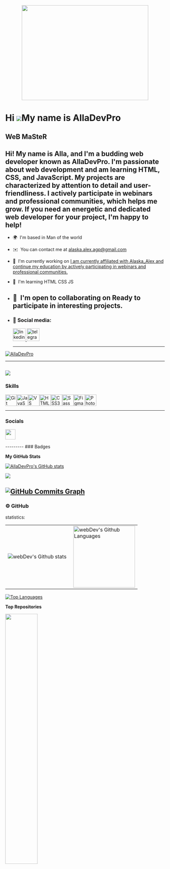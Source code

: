 <div align="center">
  <img height="300" width="400" src="effect_1717685699240 (1).gif"  />
</div>

Hi ![](https://user-images.githubusercontent.com/18350557/176309783-0785949b-9127-417c-8b55-ab5a4333674e.gif)My name is AllaDevPro
==================================================================================================================================

WeB MaSteR
----------

Hi! My name is Alla, and I'm a budding web developer known as AllaDevPro. I'm passionate about web development and am learning HTML, CSS, and JavaScript. My projects are characterized by attention to detail and user-friendliness. I actively participate in webinars and professional communities, which helps me grow. If you need an energetic and dedicated web developer for your project, I'm happy to help!
-----------
* 🌍  I'm based in Man of the world
* ✉️  You can contact me at [alaska.alex.agp@gmail.com](mailto:alaska.alex.agp@gmail.com)
* 🚀  I'm currently working on [I am currently affiliated with Alaska\_Alex and continue my education by actively participating in webinars and professional communities.](http://aласкаалекс.рф)
* 🧠  I'm learning HTML CSS JS
* 🤝  I'm open to collaborating on Ready to participate in interesting projects.
  --------
* ### 🤝 Social media:

  <div id="badges">
    <a href="https://www.linkedin.com/in/aleksey-malankin-0b083926a/" target="_blank">
      <img src="https://cdn-icons-png.flaticon.com/512/2504/2504799.png" width="40" height="40" alt="linkedin" />
    </a>
    <a href="https://t.me/Alaska_alex_agp" target="_blank">
      <img src="https://cdn-icons-png.flaticon.com/512/2111/2111646.png" width="40" height="40" alt="telegram group" />
    </a>
  </div>

  ---


<p align="left"> <a href="https://github.com/ryo-ma/github-profile-trophy"><img src="https://github-profile-trophy.vercel.app/?username=AllaDevPro" alt="AllaDevPro" /></a> </p>

---

<a href="https://www.github.com/AllaDevPro" target="_blank" rel="noreferrer"><img
src="https://img.shields.io/github/followers/AllaDevPro?logo=github&style=for-the-badge&color=0891b2&labelColor=1c1917" /></a>
-------
### Skills


<p align="left">
<a href="https://git-scm.com/" target="_blank" rel="noreferrer"><img src="https://raw.githubusercontent.com/danielcranney/readme-generator/main/public/icons/skills/git-colored.svg" width="36" height="36" alt="Git" /></a><a href="https://developer.mozilla.org/en-US/docs/Web/JavaScript" target="_blank" rel="noreferrer"><img src="https://raw.githubusercontent.com/danielcranney/readme-generator/main/public/icons/skills/javascript-colored.svg" width="36" height="36" alt="JavaScript" /></a><a href="https://code.visualstudio.com/" target="_blank" rel="noreferrer"><img src="https://raw.githubusercontent.com/danielcranney/readme-generator/main/public/icons/skills/visualstudiocode.svg" width="36" height="36" alt="VS Code" /></a><a href="https://developer.mozilla.org/en-US/docs/Glossary/HTML5" target="_blank" rel="noreferrer"><img src="https://raw.githubusercontent.com/danielcranney/readme-generator/main/public/icons/skills/html5-colored.svg" width="36" height="36" alt="HTML5" /></a><a href="https://www.w3.org/TR/CSS/#css" target="_blank" rel="noreferrer"><img src="https://raw.githubusercontent.com/danielcranney/readme-generator/main/public/icons/skills/css3-colored.svg" width="36" height="36" alt="CSS3" /></a><a href="https://sass-lang.com/" target="_blank" rel="noreferrer"><img src="https://raw.githubusercontent.com/danielcranney/readme-generator/main/public/icons/skills/sass-colored.svg" width="36" height="36" alt="Sass" /></a><a href="https://www.figma.com/" target="_blank" rel="noreferrer"><img src="https://raw.githubusercontent.com/danielcranney/readme-generator/main/public/icons/skills/figma-colored.svg" width="36" height="36" alt="Figma" /></a><a href="https://www.adobe.com/uk/products/photoshop.html" target="_blank" rel="noreferrer"><img src="https://raw.githubusercontent.com/danielcranney/readme-generator/main/public/icons/skills/photoshop-colored-dark.svg" width="36" height="36" alt="Photoshop" /></a>
</p>

----------
### Socials

<p align="left"> <a href="https://www.github.com/AllaDevPro" target="_blank" rel="noreferrer"> <picture> <source media="(prefers-color-scheme: dark)" srcset="https://raw.githubusercontent.com/danielcranney/readme-generator/main/public/icons/socials/github-dark.svg" /> <source media="(prefers-color-scheme: light)" srcset="https://raw.githubusercontent.com/danielcranney/readme-generator/main/public/icons/socials/github.svg" /> <img src="https://raw.githubusercontent.com/danielcranney/readme-generator/main/public/icons/socials/github.svg" width="32" height="32" /> </picture> </a></p>
---------
### Badges

<b>My GitHub Stats</b>

<a href="http://www.github.com/AllaDevPro"><img src="https://github-readme-stats.vercel.app/api?username=AllaDevPro&show_icons=true&hide=&count_private=true&title_color=0891b2&text_color=ffffff&icon_color=0891b2&bg_color=1c1917&hide_border=true&show_icons=true" alt="AllaDevPro's GitHub stats" /></a>

<a href="http://www.github.com/AllaDevPro"><img src="https://github-readme-streak-stats.herokuapp.com/?user=AllaDevPro&stroke=ffffff&background=1c1917&ring=0891b2&fire=0891b2&currStreakNum=ffffff&currStreakLabel=0891b2&sideNums=ffffff&sideLabels=ffffff&dates=ffffff&hide_border=true" /></a>

<a href="http://www.github.com/AllaDevPro"><img src="https://github-readme-activity-graph.cyclic.app/graph?username=AllaDevPro&bg_color=1c1917&color=ffffff&line=0891b2&point=ffffff&area_color=1c1917&area=true&hide_border=true&custom_title=GitHub%20Commits%20Graph" alt="GitHub Commits Graph" /></a>
--------
### ⚙️ GitHub 
statistics:

<table>
  <tr>
    <td>
      <img align="left" src="http://github-readme-streak-stats.herokuapp.com?user=AllaDevPro&theme=dark&background=000000" alt="webDev's Github stats" />
    </td>
    <td>
      <img height="195px" align="right" alt="webDev's Github Languages" src="https://github-readme-stats-sigma-five.vercel.app/api/top-langs/?username=AllaDevPro&layout=compact&theme=vision-friendly-dark" />
    </td>
  </tr>
</table>

<a href="https://github.com/AllaDevPro" align="left"><img src="https://github-readme-stats.vercel.app/api/top-langs/?username=AllaDevPro&langs_count=10&title_color=0891b2&text_color=ffffff&icon_color=0891b2&bg_color=1c1917&hide_border=true&locale=en&custom_title=Top%20%Languages" alt="Top Languages" /></a>

<b>Top Repositories</b>

<div width="100%" align="center"><a href="https://github.com/AllaDevPro/МY" align="left"><img align="left" width="45%" src="https://github-readme-stats.vercel.app/api/pin/?username=AllaDevPro&repo=МY&title_color=0891b2&text_color=ffffff&icon_color=0891b2&bg_color=1c1917&hide_border=true&locale=en" /></a></div><br /><br /><br /><br /><br /><br /><br />
